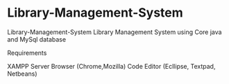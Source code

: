# Library-Management-System


Library-Management-System
Library Management System using Core java and MySql database

Requirements

XAMPP Server
Browser (Chrome,Mozilla)
Code Editor (Ecllipse, Textpad, Netbeans)
